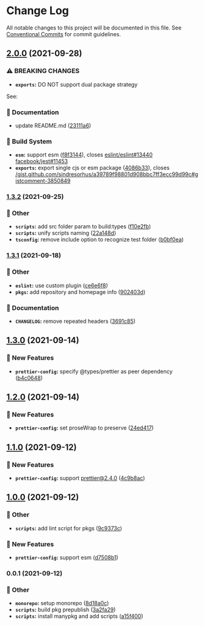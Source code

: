 # Change Log

All notable changes to this project will be documented in this file.
See [Conventional Commits](https://conventionalcommits.org) for commit guidelines.

## [2.0.0](https://github.com/younho9/lib/compare/@younho9/prettier-config@1.3.2...@younho9/prettier-config@2.0.0) (2021-09-28)


### ⚠ BREAKING CHANGES

* **`exports`:** DO NOT support dual package strategy

See:

### :memo: Documentation

* update README.md ([23111a6](https://github.com/younho9/lib/commit/23111a61c9b48cd5f5c9ed84514e0d145ac3e0dd))


### :hammer: Build System

* **`esm`:** support esm ([f8f3144](https://github.com/younho9/lib/commit/f8f3144921c6d9adfc80c7637620c777a17e6546)), closes [eslint/eslint#13440](https://github.com/eslint/eslint/issues/13440) [facebook/jest#11453](https://github.com/facebook/jest/issues/11453)
* **`exports`:** export single cjs or esm package ([4086b33](https://github.com/younho9/lib/commit/4086b337c36471268ddb55ee1aa632a3d056bfd0)), closes [/gist.github.com/sindresorhus/a39789f98801d908bbc7ff3ecc99d99c#gistcomment-3850849](https://github.com/younho9//gist.github.com/sindresorhus/a39789f98801d908bbc7ff3ecc99d99c/issues/gistcomment-3850849)



### [1.3.2](https://github.com/younho9/lib/compare/@younho9/prettier-config@1.3.1...@younho9/prettier-config@1.3.2) (2021-09-25)


### :broom: Other

* **`scripts`:** add src folder param to build:types ([f10e2fb](https://github.com/younho9/lib/commit/f10e2fb681bb632dd046ac655087e516b03e9925))
* **`scripts`:** unify scripts naming ([22a148d](https://github.com/younho9/lib/commit/22a148d449c440ad8dc002a14bad4aaff6472f65))
* **`tsconfig`:** remove include option to recognize test folder ([b0bf0ea](https://github.com/younho9/lib/commit/b0bf0ea007b2ff7ac28b5afc81ea896ef9a9b833))



### [1.3.1](https://github.com/younho9/lib/compare/@younho9/prettier-config@1.3.0...@younho9/prettier-config@1.3.1) (2021-09-18)


### :broom: Other

* **`eslint`:** use custom plugin ([ce6e6f8](https://github.com/younho9/lib/commit/ce6e6f869cfec313b89ad5a2c5a32c2fd79743a5))
* **`pkgs`:** add repository and homepage info ([902403d](https://github.com/younho9/lib/commit/902403d6d2b0430effa51b037d48b91b92739eef))


### :memo: Documentation

* **`CHANGELOG`:** remove repeated headers ([3691c85](https://github.com/younho9/lib/commit/3691c8544bdaceafd94e4692da1a6316daecd69c))



## [1.3.0](https://github.com/younho9/lib/compare/@younho9/prettier-config@1.2.0...@younho9/prettier-config@1.3.0) (2021-09-14)

### :rocket: New Features

- **`prettier-config`:** specify @types/prettier as peer dependency ([b4c0648](https://github.com/younho9/lib/commit/b4c0648c91a395e1f0a8548440aac7428e6655c4))

## [1.2.0](https://github.com/younho9/lib/compare/@younho9/prettier-config@1.1.0...@younho9/prettier-config@1.2.0) (2021-09-14)

### :rocket: New Features

- **`prettier-config`:** set proseWrap to preserve
  ([24ed417](https://github.com/younho9/lib/commit/24ed41744b8c843d880a8a9654353e5af3797e99))

## [1.1.0](https://github.com/younho9/lib/compare/@younho9/prettier-config@1.0.0...@younho9/prettier-config@1.1.0) (2021-09-12)

### :rocket: New Features

- **`prettier-config`:** support prettier@2.4.0
  ([4c9b8ac](https://github.com/younho9/lib/commit/4c9b8acd795e80ad7fdcec7c8d44e72d95e49334))

## [1.0.0](https://github.com/younho9/lib/compare/@younho9/prettier-config@0.0.1...@younho9/prettier-config@1.0.0) (2021-09-12)

### :broom: Other

- **`scripts`:** add lint script for pkgs
  ([9c9373c](https://github.com/younho9/lib/commit/9c9373cead31e81588a9002d6ed19d69d85663bb))

### :rocket: New Features

- **`prettier-config`:** support esm
  ([d7508b1](https://github.com/younho9/lib/commit/d7508b14a31b6a66e13485e4b03d2d4053441f0d))

### 0.0.1 (2021-09-12)

### :broom: Other

- **`monorepo`:** setup monorepo
  ([8d18a0c](https://github.com/younho9/lib/commit/8d18a0c02a5e238de02b0a5a2b501a9ad8ea9d16))
- **`scripts`:** build pkg prepublish
  ([3a2fa29](https://github.com/younho9/lib/commit/3a2fa29deac0c6987a49c8b098e1f0d67bc55a4e))
- **`scripts`:** install manypkg and add scripts
  ([a15f400](https://github.com/younho9/lib/commit/a15f40033c36acb89989f1aa41739252e2e30e70))
